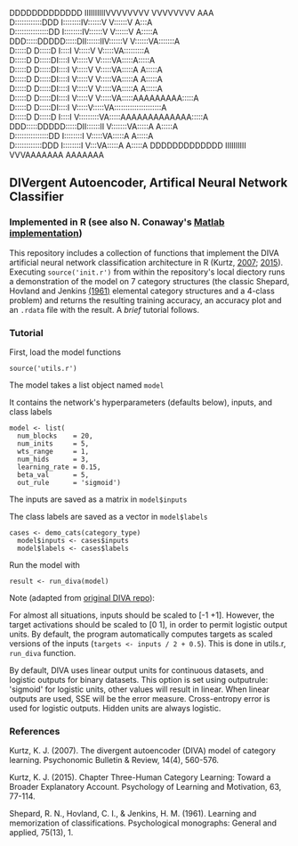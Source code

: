                                                                                                                                          
DDDDDDDDDDDDD      IIIIIIIIIIVVVVVVVV           VVVVVVVV   AAA               
D::::::::::::DDD   I::::::::IV::::::V           V::::::V  A:::A              
D:::::::::::::::DD I::::::::IV::::::V           V::::::V A:::::A             
DDD:::::DDDDD:::::DII::::::IIV::::::V           V::::::VA:::::::A            
  D:::::D    D:::::D I::::I   V:::::V           V:::::VA:::::::::A           
  D:::::D     D:::::DI::::I    V:::::V         V:::::VA:::::A:::::A          
  D:::::D     D:::::DI::::I     V:::::V       V:::::VA:::::A A:::::A         
  D:::::D     D:::::DI::::I      V:::::V     V:::::VA:::::A   A:::::A        
  D:::::D     D:::::DI::::I       V:::::V   V:::::VA:::::A     A:::::A       
  D:::::D     D:::::DI::::I        V:::::V V:::::VA:::::AAAAAAAAA:::::A      
  D:::::D     D:::::DI::::I         V:::::V:::::VA:::::::::::::::::::::A     
  D:::::D    D:::::D I::::I          V:::::::::VA:::::AAAAAAAAAAAAA:::::A    
DDD:::::DDDDD:::::DII::::::II         V:::::::VA:::::A             A:::::A   
D:::::::::::::::DD I::::::::I          V:::::VA:::::A               A:::::A  
D::::::::::::DDD   I::::::::I           V:::VA:::::A                 A:::::A 
DDDDDDDDDDDDD      IIIIIIIIII            VVVAAAAAAA                   AAAAAAA
                                                                             
## DIVergent Autoencoder, Artifical Neural Network Classifier 
### Implemented in R (see also N. Conaway's [Matlab implementation](https://github.com/nolanbconaway/DIVA))

This repository includes a collection of functions that implement the DIVA artificial neural network classification architecture in R (Kurtz, [2007](http://link.springer.com/article/10.3758/BF03196806); [2015](http://www.sciencedirect.com/science/article/pii/S0079742115000146)). Executing `source('init.r')` from within the repository's local diectory runs a demonstration of the model on 7 category structures (the classic Shepard, Hovland and Jenkins [(1961)](http://psycnet.apa.org/journals/mon/75/13/1/) elemental category structures and a 4-class problem) and returns the resulting training accuracy, an accuracy plot and an `.rdata` file with the result. A *brief* tutorial follows.    

### Tutorial
First, load the model functions

```
source('utils.r')
```

The model takes a list object named `model`

It contains the network's hyperparameters (defaults below), inputs, and class labels
```
model <- list(
  num_blocks    = 20,
  num_inits     = 5,
  wts_range     = 1,
  num_hids      = 3,
  learning_rate = 0.15,
  beta_val      = 5,
  out_rule      = 'sigmoid')
```

The inputs are saved as a matrix in `model$inputs`

The class labels are saved as a vector in `model$labels`

```
cases <- demo_cats(category_type)
  model$inputs <- cases$inputs
  model$labels <- cases$labels
```

Run the model with 
```
result <- run_diva(model)
```

Note (adapted from [original DIVA repo](https://github.com/nolanbconaway/DIVA)):

For almost all situations, inputs should be scaled to [-1 +1]. However, the target activations should be scaled to [0 1], in order to permit logistic output units. By default, the program automatically computes targets as scaled versions of the inputs (`targets <- inputs / 2 + 0.5`). This is done in utils.r, `run_diva` function.

By default, DIVA uses linear output units for continuous datasets, and logistic outputs for binary datasets. This option is set using outputrule: 'sigmoid' for logistic units, other values will result in linear. When linear outputs are used, SSE will be the error measure. Cross-entropy error is used for logistic outputs. Hidden units are always logistic.


### References
Kurtz, K. J. (2007). The divergent autoencoder (DIVA) model of category learning. Psychonomic Bulletin & Review, 14(4), 560-576.

Kurtz, K. J. (2015). Chapter Three-Human Category Learning: Toward a Broader Explanatory Account. Psychology of Learning and Motivation, 63, 77-114.

Shepard, R. N., Hovland, C. I., & Jenkins, H. M. (1961). Learning and memorization of classifications. Psychological monographs: General and applied, 75(13), 1.
